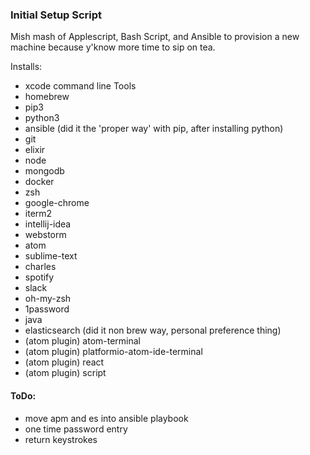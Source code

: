 ### Initial Setup Script

Mish mash of Applescript, Bash Script, and Ansible to provision a new machine because y'know more time to sip on tea.

Installs:
* xcode command line Tools
* homebrew
* pip3
* python3
* ansible (did it the 'proper way' with pip, after installing python)
* git
* elixir
* node
* mongodb
* docker
* zsh
* google-chrome
* iterm2
* intellij-idea
* webstorm
* atom
* sublime-text
* charles
* spotify
* slack
* oh-my-zsh
* 1password
* java
* elasticsearch (did it non brew way, personal preference thing)
* (atom plugin)  atom-terminal
* (atom plugin) platformio-atom-ide-terminal
* (atom plugin) react
* (atom plugin) script


#### ToDo:
* move apm and es into ansible playbook
* one time password entry
* return keystrokes

